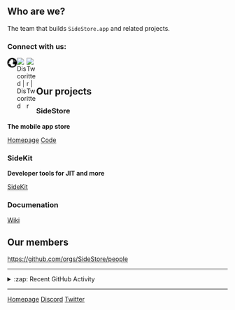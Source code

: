 <!-- 
Docs: How to use GitHub README and actions to auto-generate embedded content.
https://github.com/anuraghazra/github-readme-stats
https://www.youtube.com/watch?v=n6d4KHSKqGk
https://github.com/rahuldkjain/github-profile-readme-generator
 -->

## Who are we?

The team that builds `SideStore.app` and related projects.

### Connect with us:

<!--
[![Website](https://img.shields.io/website?label=sidestore.io&style=for-the-badge&url=https://sidestore.io)](https://sidestore.io)
[![Twitter Follow](https://img.shields.io/twitter/follow/sidestore_io?color=1DA1F2&logo=twitter&style=for-the-badge)](https://twitter.com/intent/follow?original_referer=https%3A%2F%2Fgithub.com%2Fsidestore&screen_name=sidestore)
[![GitHub Followers](https://img.shields.io/github/followers/sidestore?style=for-the-badge)]()
[![GitHub Sponsors](https://img.shields.io/github/sponsors/sidestore?style=for-the-badge
)]() 
-->

[<img align="left" alt="sidestore.io" width="22px" src="https://raw.githubusercontent.com/iconic/open-iconic/master/svg/globe.svg" />][website]
[<img align="left" alt="Discord | Discord" width="22px" src="https://cdn.jsdelivr.net/npm/simple-icons@v3/icons/discord.svg" />][discord]
[<img align="left" alt="Twitter | Twitter" width="22px" src="https://cdn.jsdelivr.net/npm/simple-icons@v3/icons/twitter.svg" />][twitter]

<br />
<br />

## Our projects

### SideStore

__The mobile app store__

[Homepage][website]
[Code][git.sidestore]

### SideKit

__Developer tools for JIT and more__

[SideKit][git.sidekit]

### Documenation

[Wiki][wiki]

## Our members

https://github.com/orgs/SideStore/people

---

<details>
  <summary>:zap: Recent GitHub Activity</summary>

<!--START_SECTION:activity-->
1. ❗️ Closed issue [#332](https://github.com/SideStore/SideStore/issues/332) in [SideStore/SideStore](https://github.com/SideStore/SideStore)
2. 🗣 Commented on [#332](https://github.com/SideStore/SideStore/issues/332) in [SideStore/SideStore](https://github.com/SideStore/SideStore)
3. ❗️ Opened issue [#332](https://github.com/SideStore/SideStore/issues/332) in [SideStore/SideStore](https://github.com/SideStore/SideStore)
4. ❗️ Closed issue [#331](https://github.com/SideStore/SideStore/issues/331) in [SideStore/SideStore](https://github.com/SideStore/SideStore)
5. 🗣 Commented on [#331](https://github.com/SideStore/SideStore/issues/331) in [SideStore/SideStore](https://github.com/SideStore/SideStore)
6. ❗️ Opened issue [#331](https://github.com/SideStore/SideStore/issues/331) in [SideStore/SideStore](https://github.com/SideStore/SideStore)
7. ❗️ Closed issue [#330](https://github.com/SideStore/SideStore/issues/330) in [SideStore/SideStore](https://github.com/SideStore/SideStore)
8. 🗣 Commented on [#330](https://github.com/SideStore/SideStore/issues/330) in [SideStore/SideStore](https://github.com/SideStore/SideStore)
9. 🗣 Commented on [#330](https://github.com/SideStore/SideStore/issues/330) in [SideStore/SideStore](https://github.com/SideStore/SideStore)
10. ❗️ Opened issue [#330](https://github.com/SideStore/SideStore/issues/330) in [SideStore/SideStore](https://github.com/SideStore/SideStore)
11. 🗣 Commented on [#328](https://github.com/SideStore/SideStore/issues/328) in [SideStore/SideStore](https://github.com/SideStore/SideStore)
12. 🗣 Commented on [#320](https://github.com/SideStore/SideStore/issues/320) in [SideStore/SideStore](https://github.com/SideStore/SideStore)
13. ❌ Closed PR [#329](https://github.com/SideStore/SideStore/pull/329) in [SideStore/SideStore](https://github.com/SideStore/SideStore)
14. 🗣 Commented on [#329](https://github.com/SideStore/SideStore/issues/329) in [SideStore/SideStore](https://github.com/SideStore/SideStore)
15. 💪 Opened PR [#329](https://github.com/SideStore/SideStore/pull/329) in [SideStore/SideStore](https://github.com/SideStore/SideStore)
16. 🗣 Commented on [#327](https://github.com/SideStore/SideStore/issues/327) in [SideStore/SideStore](https://github.com/SideStore/SideStore)
17. 🗣 Commented on [#328](https://github.com/SideStore/SideStore/issues/328) in [SideStore/SideStore](https://github.com/SideStore/SideStore)
18. 🗣 Commented on [#328](https://github.com/SideStore/SideStore/issues/328) in [SideStore/SideStore](https://github.com/SideStore/SideStore)
19. ❗️ Closed issue [#328](https://github.com/SideStore/SideStore/issues/328) in [SideStore/SideStore](https://github.com/SideStore/SideStore)
20. 🗣 Commented on [#328](https://github.com/SideStore/SideStore/issues/328) in [SideStore/SideStore](https://github.com/SideStore/SideStore)
<!--END_SECTION:activity-->

</details>

---

[Homepage][patreon] [Discord][discord] [Twitter][twitter]

<!--
- [Patreon][patreon]
- [OpenCollective][opencollective]
- [YouTube][youtube]
-->

[website]: https://sidestore.io
[wiki]: https://wiki.sidestore.io
[twitter]: https://twitter.com/sidestore_io
[discord]: https://discord.gg/CacsuuzsBq
[youtube]: https://youtube.com/TODO
[patreon]: https://www.patreon.com/SideStore
[opencollective]: https://opencollective.com/TODO
[git.sidestore]: https://github.com/SideStore/SideStore/
[git.sidekit]: https://github.com/SideStore/SideKit


